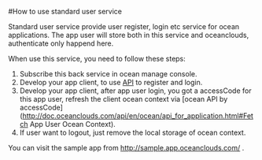 #How to use standard user service

Standard user service provide user register, login etc service for ocean applications. The app user will store both in this service and oceanclouds, authenticate only happend here.

When use this service, you need to follow these steps:

1. Subscribe this back service in ocean manage console.
1. Develop your app client, to use [API](http://doc.oceanclouds.com/api/en/backservice/standard_user.html) to register and login.
1. Develop your app client, after app user login, you got a accessCode for this app user, refresh the client ocean context via [ocean API by accessCode](http://doc.oceanclouds.com/api/en/ocean/api_for_application.html#Fetch App User Ocean Context).
1. If user want to logout, just remove the local storage of ocean context.

You can visit the sample app from http://sample.app.oceanclouds.com/ .

